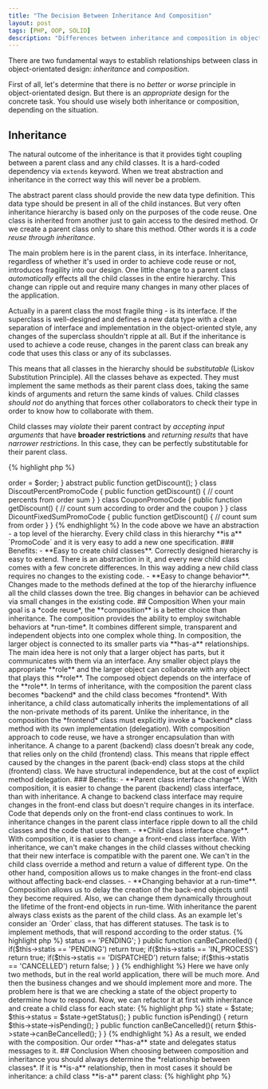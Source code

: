 ```yaml
---
title: "The Decision Between Inheritance And Composition"
layout: post
tags: [PHP, OOP, SOLID]
description: "Differences between inheritance and composition in object-oriented design with examples in PHP"
---
```


There are two fundamental ways to establish relationships between class in object-orientated design: *inheritance* and *composition*.

First of all, let's determine that there is no *better* or *worse* principle in object-orientated design. But there is an *appropriate* design for the concrete task. You should use wisely both inheritance or composition, depending on the situation.

## Inheritance

The natural outcome of the inheritance is that it provides tight coupling between a parent class and any child classes. It is a hard-coded dependency via `extends` keyword. When we treat abstraction and inheritance in the correct way this will never be a problem.

The abstract parent class should provide the new data type definition. This data type should be present in all of the child instances. But very often inheritance hierarchy is based only on the purposes of the code reuse. One class is inherited from another just to gain access to the desired method. Or we create a parent class only to share this method. Other words it is a *code reuse through inheritance*.

The main problem here is in the parent class, in its interface. Inheritance, regardless of whether it's used in order to achieve code reuse or not, introduces fragility into our design. One little change to a parent class *automatically* effects all the child classes in the entire hierarchy. This change can ripple out and require many changes in many other places of the application.

Actually in a parent class the most fragile thing - is its interface. If the superclass is well-designed and defines a new data type with a clean separation of interface and implementation in the object-oriented style, any changes of the superclass shouldn't ripple at all. But if the inheritance is used to achieve a code reuse, changes in the parent class can break any code that uses this class or any of its subclasses. 

This means that all classes in the hierarchy should be *substitutable* (Liskov Substitution Principle). All the classes behave as expected. They must implement the same methods as their parent class does, taking the same kinds of arguments and return the same kinds of values. Child classes *should not* do anything that forces other collaborators to check their type in order to know how to collaborate with them. 

Child classes may *violate* their parent contract by *accepting input arguments* that have **broader restrictions** and *returning results* that have *narrower restrictions*. In this case, they can be perfectly substitutable for their parent class.

{% highlight php %}
<?php

abstract class PromoCode {
    /**
     * @var Order
     */
    protected $order;

    public function __construct(Order $order) {
        $this->order = $order;
    }

    abstract public function getDiscount();
}

class DiscoutPercentPromoCode {
    public function getDiscount() {
        // count percents from order sum
    }
}

class CouponPromoCode {
    public function getDiscount() {
        // count sum according to order and the coupon
    }    
}
class DicountFixedSumPromoCode {
    public function getDiscount() {
        // count sum from order
    }
}

{% endhighlight %}

In the code above we have an abstraction - a top level of the hierarchy. Every child class in this hierarchy **is a** `PromoCode` and it is very easy to add a new one specification.

### Benefits:

- **Easy to create child classes**. Correctly designed hierarchy is easy to extend. There is an abstraction in it, and every new child class comes with a few concrete differences. In this way adding a new child class requires no changes to the existing code. 

- **Easy to change behavior**. Changes made to the methods defined at the top of the hierarchy influence all the child classes down the tree. Big changes in behavior can be achieved via small changes in the existing code.

## Composition

When your main goal is a *code reuse*, the **composition** is a better choice than inheritance. The composition provides the ability to employ switchable behaviors at *run-time*. It combines different simple, transparent and independent objects into one complex whole thing. 

In composition, the larger object is connected to its smaller parts via **has-a** relationships. The main idea here is not only that a larger object has parts, but it communicates with them via an interface. Any smaller object plays the appropriate **role** and the larger object can collaborate with any object that plays this **role**. The composed object depends on the interface of the **role**.

In terms of inheritance, with the composition the parent class becomes *backend* and the child class becomes *frontend*. With inheritance, a child class automatically inherits the implementations of all the non-private methods of its parent. Unlike the inheritance, in the composition the *frontend* class must explicitly invoke a *backend* class method with its own implementation (delegation).

With composition approach to code reuse, we have a stronger encapsulation than with inheritance. A change to a parent (backend) class doesn't break any code, that relies only on the child (frontend) class. This means that ripple effect caused by the changes in the parent (back-end) class stops at the child (frontend) class. We have structural independence, but at the cost of explict method delegation.

### Benefits:

- **Parent class interface change**. With composition, it is easier to change the parent (backend) class interface, than with inheritance. A change to backend class interface may require changes in the front-end class but doesn't require changes in its interface. Code that depends only on the front-end class continues to work. In inheritance changes in the parent class interface ripple down to all the child classes and the code that uses them.

- **Child class interface change**. With composition, it is easier to change a front-end class interface. With inheritance, we can't make changes in the child classes without checking that their new interface is compatible with the parent one. We can't in the child class override a method and return a value of different type. On the other hand, composition allows us to make changes in the front-end class without affecting back-end classes.

- **Changing behavior at a run-time**. Composition allows us to delay the creation of the back-end objects until they become required. Also, we can change them dynamically throughout the lifetime of the front-end objects in run-time. With inheritance the parent always class exists as the parent of the child class.

As an example let's consider an `Order` class, that has different statuses. The task is to implement methods, that will respond according to the order status. 
{% highlight php %}
<?php

class Order {

    /**
     * @var string
     */
    protected $status;

    public function isPending() {
        return $this->status == 'PENDING';
    }

    public function canBeCancelled() {
        if($this->statis == 'PENDING') return true;

        if($this->statis == 'IN_PROCESS') return true;

        if($this->statis == 'DISPATCHED') return false;

        if($this->statis == 'CANCELLED') return false;
    }
}
{% endhighlight %}

Here we have only two methods, but in the real world application, there will be much more. And then the business changes and we should implement more and more. The problem here is that we are checking a state of the object property to determine how to respond. Now, we can refactor it at first with inheritance and create a child class for each state:

{% highlight php %}
<?php

abstract class Order 
{
    /**
     * @var string
     */
    protected $status;

    abstract public function isPending();
    abstract public function canBeCancelled();
}   

class PendingOrder extends Order
{
    public function isPending(){
        return true;
    }

    public function canBeCancelled(){
        return true;
    }
}

class DespatchedOrder extends Order
{
    public function isPending(){
        return false;
    }

    public function canBeCancelled(){
        return false;
    }
}
{% endhighlight %}

This code *seems* to be an appropriate solution for the problem with status. It is nice, clear and easy to read. When the business tells us to implement a new status, we can simply create a new child class. What's wrong with this code? We remember that hierarchy means **is-a** relationship. 

`PendingOrder` **is-a** `Order` or it **plays** `Pending` role or it **has-a** `State`?

And here comes a new class `OrderState`, that represents a state of the order status. But what if we didn't notice that and continue with our hierarchy? We have a bunch of child classes - each for every status. But what will happen when our order changes its state? For example, an order was *pending* and then it becomes *dispatched*. What objects do we use? We can create a new object from the current, or we can set a *wrong* status in the current object. Neither solution is nice.

{% highlight php %}
<?php 
abstract class OrderState 
{
    const ORDER_STATUS = 'undefined';

    public function getStatus() {
        return static::ORDER_STATUS;
    }

    abstract public function isPending();
    abstract public function canBeCancelled();
}

class PrendingOrderState 
{
    const ORDER_STATUS = 'pending';

    public function isPending() {
        return true;
    }

    public function canBeCancelled() {
        return true;
    }
}

class DisptachedOrderState 
{
    const ORDER_STATUS = 'dispatched';

    public function isPending() {
        return false;
    }

    public function canBeCancelled() {
        return false;
    }
}

class Order 
{
    /**
     * @var OrderState
     */
    protected $state;

    /**
     * @var string
     */
    protected $status;

    public function setState(OrderState $state) {
        $this->state = $state;
        $this->status = $state->getStatus();
    }

    public function isPending() {
        return $this->state->isPending();
    }

    public function canBeCancelled(){
        return $this->state->canBeCancelled();
    }
}

{% endhighlight %}

As a result, we ended with the composition. Our order **has-a** state and delegates status messages to it.

## Conclusion

When choosing between composition and inheritance you should always determine the *relationship between classes*. If it is **is-a** relationship, then in most cases it should be inheritance: a child class **is-a** parent class:

{% highlight php %}
<?php 

class Car {}

class SportCar extends Car {}

{% endhighlight %}

Some situations require different objects to play a common **role**. In addition to the core responsibilities, they might play roles like *loggable* or *printable* or any others. There are two ways to recognize the existence of a **role**:

- when an object plays a role, it is not the object's main responsibility;
- many other unrelated objects can play this role;

Some roles have only common interfaces, others share common behaviours:

{% highlight php %}
<?php

interface Employee {}

class Person implements Employee {}
class Organization implements Employee {}

{% endhighlight %}

The decision between inheritance and composition lies in **is-a** versus **has-a** distinction. The more parts an object has, the more likely it should be designed with composition.


